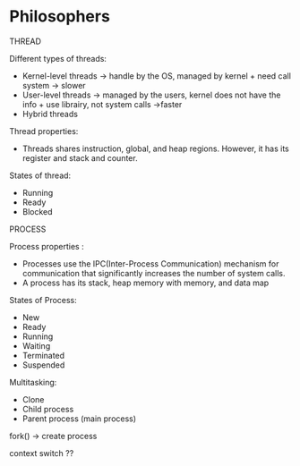 # Philosophers

THREAD

Different types of threads:

- Kernel-level threads -> handle by the OS, managed by kernel + need call system -> slower
- User-level threads -> managed by the users, kernel does not have the info + use librairy, not system calls ->faster
- Hybrid threads

Thread properties:
- Threads shares instruction, global, and heap regions. However, it has its register and stack and counter.

States of thread:
- Running
- Ready
- Blocked

PROCESS

Process properties :
- Processes use the IPC(Inter-Process Communication) mechanism for communication that significantly increases the number of system calls.
- A process has its stack, heap memory with memory, and data map

States of Process:
- New
- Ready
- Running
- Waiting
- Terminated
- Suspended

Multitasking:
- Clone
- Child process
- Parent process (main process)

fork() -> create process


context switch ??